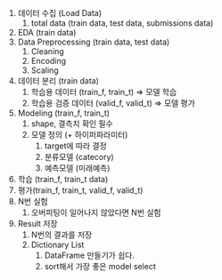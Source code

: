 1. 데이터 수집 (Load Data)
    1. total data (train data, test data, submissions data)
2. EDA (train data)
3. Data Preprocessing (train data, test data)
    1. Cleaning
    2. Encoding
    3. Scaling
4. 데이터 분리 (train data)
    1. 학습용 데이터 (train_f, train_t) ⇒ 모델 학습
    2. 학습용 검증 데이터 (valid_f, valid_t) ⇒ 모델 평가
5. Modeling (train_f, train_t)
    1. shape, 결측치 확인 필수
    2. 모델 정의 (+ 하이퍼파라미터)
        1. target에 따라 결정
        2. 분류모델 (catecory)
        3. 예측모델 (미래예측)
6. 학습 (train_f, train_t data)
7. 평가(train_f, train_t, valid_f, valid_t)
8. N번 실험
    1. 오버피팅이 일어나지 않았다면 N번 실험
9. Result 저장
    1. N번의 결과를 저장
    2. Dictionary List
        1. DataFrame 만들기가 쉽다.
        2. sort해서 가장 좋은 model select